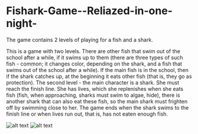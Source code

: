 # Fishark-Game--Reliazed-in-one-night-
The game contains 2 levels of playing for a fish and a shark.

This is a game with two levels. 
There are other fish that swim out of the school after a while, if it swims up to them (there are three types of such fish - common; 
it changes color, depending on the shark, and a fish that swims out of the school after a while). 
If the main fish is in the school, then if the shark catches up, at the beginning it eats other fish (that is, they go as protection).
The second level - the main character is a shark. She must reach the finish line. 
She has lives, which she replenishes when she eats fish (fish, when approaching, sharks must swim to algae, hide), 
there is another shark that can also eat these fish, so the main shark must frighten off by swimming close to her. 
The game ends when the shark swims to the finish line or when lives run out, that is, has not eaten enough fish.

![alt text](https://sun9-34.userapi.com/w07gboEC2DwYLsl1ntstJCWsiwj5cQ7L1LoMWQ/Q6lfsOrN9Lg.jpg)
![alt text](https://sun9-31.userapi.com/lpe3G_9HKy3l23gLrPmntwKNP-ahYcTYrhD_SQ/jfdFYmz_Jrc.jpg)
